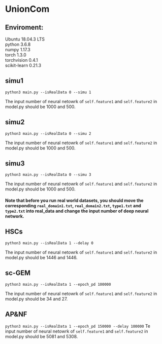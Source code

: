# UnionCom

## Enviroment:
Ubuntu 18.04.3 LTS  
python 3.6.8  
numpy 1.17.3  
torch 1.3.0  
torchvision 0.4.1  
scikit-learn 0.21.3  

## simu1
`python3 main.py --isRealData 0 --simu 1`

The input number of neural netowrk of `self.feature1` and `self.feature2` in  model.py should be 1000 and 500.


## simu2
`python3 main.py --isRealData 0 --simu 2`

The input number of neural netowrk of `self.feature1` and `self.feature2` in  model.py should be 1000 and 500.


## simu3
`python3 main.py --isRealData 0 --simu 3`

The input number of neural netowrk of `self.feature1` and `self.feature2` in  model.py should be 1000 and 500.

#### Note that before you run real world datasets, you should move the corresponding `real_domain1.txt`, `real_domain2.txt`, `type1.txt` and `type2.txt` into real_data and change the input number of deep neural network.
## HSCs
`python3 main.py --isRealData 1 --delay 0`

The input number of neural netowrk of `self.feature1` and `self.feature2` in  model.py should be 1446 and 1446.


## sc-GEM
`python3 main.py --isRealData 1 --epoch_pd 100000`

The input number of neural netowrk of `self.feature1` and `self.feature2` in  model.py should be 34 and 27.


## AP&NF
`python3 main.py --isRealData 1 --epoch_pd 150000 --delay 100000`
Te input number of neural netowrk of `self.feature1` and `self.feature2` in  model.py should be 5081 and 5308.
